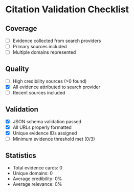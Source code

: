 # Citation Validation Checklist

## Coverage
- [ ] Evidence collected from search providers
- [ ] Primary sources included
- [ ] Multiple domains represented

## Quality
- [ ] High credibility sources (>0 found)
- [x] All evidence attributed to search provider
- [ ] Recent sources included

## Validation
- [x] JSON schema validation passed
- [x] All URLs properly formatted
- [x] Unique evidence IDs assigned
- [ ] Minimum evidence threshold met (0/3)

## Statistics
- Total evidence cards: 0
- Unique domains: 0
- Average credibility: 0%
- Average relevance: 0%
